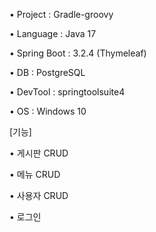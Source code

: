 • Project : Gradle-groovy 

• Language : Java 17

• Spring Boot : 3.2.4 (Thymeleaf)

• DB : PostgreSQL

• DevTool : springtoolsuite4

• OS : Windows 10




[기능]

• 게시판 CRUD

• 메뉴 CRUD

• 사용자 CRUD

• 로그인
